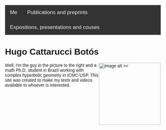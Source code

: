 <style>
body {
  margin: 0;
  font-family: Arial, Helvetica, sans-serif;
}.topnav {
  overflow: hidden;
  background-color: #333;
}
.topnav a {
  float: left;
  color: #f2f2f2;
  text-align: center;
  padding: 14px 16px;
  text-decoration: none;
  font-size: 17px;
}
.topnav a:hover {
  background-color: #ddd;
  color: black;
}
.topnav a.active {
  background-color: #04AA6D;
  color: white;
}
</style>
<div class="topnav">
     <a href="https://poohnilista.github.io">Me</a>
      <a href="https://poohnilista.github.io/articles.html">Publications and preprints</a>
      <a href="https://poohnilista.github.io/exposition.html">Expositions, presentations and couses</a>
    </div>

<h1 id="hugo-cattarucci-botós">Hugo Cattarucci Botós</h1>
<p><img src="https://raw.githubusercontent.com/Poohnilista/Poohnilista.github.io/master/pooh.jpg" alt="image alt ><" width="200" height="200" style="float:right"></p>
<p>Well, I'm the guy in the picture to the right and a math Ph.D. student in Brazil working with complex hyperbolic geometry in ICMC-USP. This site was created to make my texts and videos available to whoever is interested.</p>

